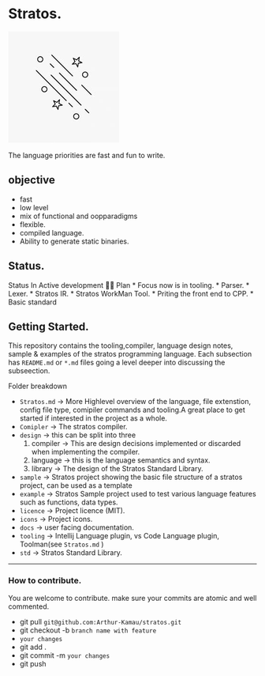 # Stratos.

<img src="./icons/images.jpg"/>


The language priorities are fast and fun to write.

## objective

* fast
* low level
* mix of functional and oopparadigms
* flexible.
* compiled language.
* Ability to generate static binaries.



## Status.
Status In Active development 👷👷
Plan 
    * Focus now is in tooling.
    * Parser.
    * Lexer.
    * Stratos IR.
    * Stratos WorkMan Tool.
    * Priting the front end to CPP.
    * Basic standard

## Getting Started.
This repository contains the tooling,compiler, language design notes, sample & examples of the stratos programming  language.
Each subsection has `README.md` or `*.md` files  going a level deeper into discussing the subseection.

Folder breakdown <br>

* `Stratos.md` -> More Highlevel overview of the language, file extenstion, config file type,  comipiler commands and tooling.A great place to get started if interested in the project as a whole.
* `Comipler` -> The stratos compiler.
* `design` -> this can be split into three
    1. compiler -> This are design decisions implemented or discarded when implementing the compiler.
    2. language ->  this is the language semantics and syntax.
    3. library -> The design of the Stratos Standard Library. 
* `sample` ->   Stratos project showing the basic file structure of a stratos project, can be used as a template
* `example` -> Stratos Sample project used to test various language features such as functions, data types.
*  `licence` -> Project licence (MIT).
*  `icons` -> Project icons.
*   `docs` -> user facing documentation.
*   `tooling` -> Intellij Language plugin, vs Code Language plugin, Toolman(see `Stratos.md` )
*   `std` -> Stratos Standard Library.
---
### How to contribute.
You are welcome to contribute.
make sure your commits are atomic and well commented.

*   git pull `git@github.com:Arthur-Kamau/stratos.git`
*   git checkout -b `branch name with feature`
*   `your changes`
*   git add .
*   git commit -m `your changes`
*   git push


